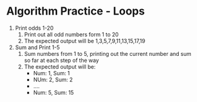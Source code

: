 # Algorithm Practice - Loops 

1. Print odds 1-20
    1. Print out all odd numbers form 1 to 20
    2. The expected output will be 1,3,5,7,9,11,13,15,17,19
2. Sum and Print 1-5
    1. Sum numbers from 1 to 5, printing out the current number and sum so far at each step of the way
    2. The expected output will be: 
        - Num: 1, Sum: 1
        - NUm: 2, Sum: 2
        - ....
        - Num: 5, Sum: 15
